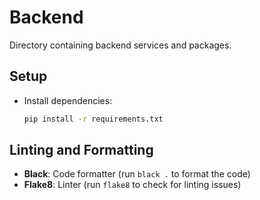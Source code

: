 # Backend

Directory containing backend services and packages.

## Setup

- Install dependencies:

  ```bash
  pip install -r requirements.txt
  ```

## Linting and Formatting

- **Black**: Code formatter (run `black .` to format the code)
- **Flake8**: Linter (run `flake8` to check for linting issues)
